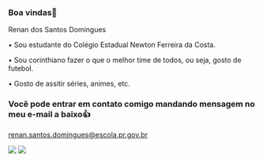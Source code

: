 ### Boa vindas👋

  Renan dos Santos Domingues
  
• Sou estudante do Colégio Estadual Newton Ferreira da Costa.

• Sou corinthiano  fazer o que o melhor time de todos, ou seja, gosto de futebol.

• Gosto de assitir séries, animes, etc.

### Você pode entrar em contato comigo mandando mensagem no meu e-mail a baixo👍
  renan.santos.domingues@escola.pr.gov.br

  ![](https://media.tenor.com/MHT4ej0V2z8AAAAM/yuri-alberto-knee-slide.gif)
  ![](https://media.tenor.com/Nwosi7M_rpYAAAAM/afham-a-train.gif) 

